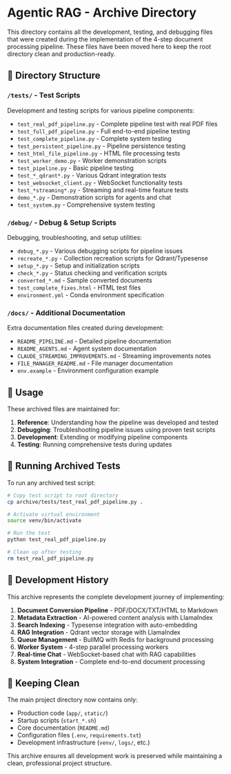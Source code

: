 # Agentic RAG - Archive Directory

This directory contains all the development, testing, and debugging files that were created during the implementation of the 4-step document processing pipeline. These files have been moved here to keep the root directory clean and production-ready.

## 📁 Directory Structure

### `/tests/` - Test Scripts
Development and testing scripts for various pipeline components:

- `test_real_pdf_pipeline.py` - Complete pipeline test with real PDF files
- `test_full_pdf_pipeline.py` - Full end-to-end pipeline testing
- `test_complete_pipeline.py` - Complete system testing
- `test_persistent_pipeline.py` - Pipeline persistence testing
- `test_html_file_pipeline.py` - HTML file processing tests
- `test_worker_demo.py` - Worker demonstration scripts
- `test_pipeline.py` - Basic pipeline testing
- `test_*_qdrant*.py` - Various Qdrant integration tests
- `test_websocket_client.py` - WebSocket functionality tests
- `test_*streaming*.py` - Streaming and real-time feature tests
- `demo_*.py` - Demonstration scripts for agents and chat
- `test_system.py` - Comprehensive system testing

### `/debug/` - Debug & Setup Scripts
Debugging, troubleshooting, and setup utilities:

- `debug_*.py` - Various debugging scripts for pipeline issues
- `recreate_*.py` - Collection recreation scripts for Qdrant/Typesense
- `setup_*.py` - Setup and initialization scripts
- `check_*.py` - Status checking and verification scripts
- `converted_*.md` - Sample converted documents
- `test_complete_fixes.html` - HTML test files
- `environment.yml` - Conda environment specification

### `/docs/` - Additional Documentation
Extra documentation files created during development:

- `README_PIPELINE.md` - Detailed pipeline documentation
- `README_AGENTS.md` - Agent system documentation
- `CLAUDE_STREAMING_IMPROVEMENTS.md` - Streaming improvements notes
- `FILE_MANAGER_README.md` - File manager documentation
- `env.example` - Environment configuration example

## 🔧 Usage

These archived files are maintained for:

1. **Reference**: Understanding how the pipeline was developed and tested
2. **Debugging**: Troubleshooting pipeline issues using proven test scripts
3. **Development**: Extending or modifying pipeline components
4. **Testing**: Running comprehensive tests during updates

## 🚀 Running Archived Tests

To run any archived test script:

```bash
# Copy test script to root directory
cp archive/tests/test_real_pdf_pipeline.py .

# Activate virtual environment
source venv/bin/activate

# Run the test
python test_real_pdf_pipeline.py

# Clean up after testing
rm test_real_pdf_pipeline.py
```

## 📝 Development History

This archive represents the complete development journey of implementing:

1. **Document Conversion Pipeline** - PDF/DOCX/TXT/HTML to Markdown
2. **Metadata Extraction** - AI-powered content analysis with LlamaIndex
3. **Search Indexing** - Typesense integration with auto-embedding
4. **RAG Integration** - Qdrant vector storage with LlamaIndex
5. **Queue Management** - BullMQ with Redis for background processing
6. **Worker System** - 4-step parallel processing workers
7. **Real-time Chat** - WebSocket-based chat with RAG capabilities
8. **System Integration** - Complete end-to-end document processing

## 🧹 Keeping Clean

The main project directory now contains only:
- Production code (`app/`, `static/`)
- Startup scripts (`start_*.sh`)
- Core documentation (`README.md`)
- Configuration files (`.env`, `requirements.txt`)
- Development infrastructure (`venv/`, `logs/`, etc.)

This archive ensures all development work is preserved while maintaining a clean, professional project structure. 